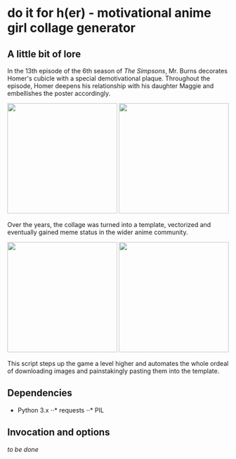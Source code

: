 # do it for h(er) - motivational anime girl collage generator

## A little bit of lore

In the 13th episode of the 6th season of _The Simpsons_, Mr. Burns decorates Homer's cubicle with a special demotivational plaque. Throughout the episode, Homer deepens his relationship with his daughter Maggie and embellishes the poster accordingly.

<p align="center">
<img src=http://i0.kym-cdn.com/photos/images/original/000/509/312/a1e.png height="250px"> <img src=http://i0.kym-cdn.com/photos/images/original/000/509/298/b62.jpg height="250px">
</p>

Over the years, the collage was turned into a template, vectorized and eventually gained meme status in the wider anime community.

<p align="center">
<img src=http://i0.kym-cdn.com/photos/images/newsfeed/000/509/329/176.png height="250px"> <img src=http://i0.kym-cdn.com/photos/images/newsfeed/001/130/384/ff7.jpg height="250px">
</p>

This script steps up the game a level higher and automates the whole ordeal of downloading images and painstakingly pasting them into the template.

## Dependencies

* Python 3.x
⋅⋅* requests
⋅⋅* PIL

## Invocation and options

_to be done_
